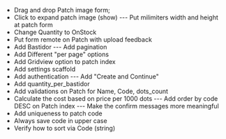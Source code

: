 * Drag and drop Patch image form;
* Click to expand patch image (show)
--- Put milimiters width and height at patch form
* Change Quantity to OnStock
* Put form remote on Patch with upload feedback
* Add Bastidor
--- Add pagination
* Add Different "per page" options
* Add Gridview option to patch index
* Add settings scaffold
* Add authentication
--- Add "Create and Continue"
* Add quantity_per_bastidor
* Add validations on Patch for Name, Code, dots_count
* Calculate the cost based on price per 1000 dots
--- Add order by code DESC on Patch index
--- Make the confirm messages more meaningful
* Add uniqueness to patch code
* Always save code in upper case
* Verify how to sort via Code (string)
